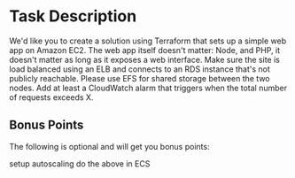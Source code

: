 # Task Description

We'd like you to create a solution using Terraform that sets up a simple web app on Amazon EC2. The web app itself doesn't matter: Node, and PHP, it doesn't matter as long as it exposes a web interface.
Make sure the site is load balanced using an ELB and connects to an RDS instance that's not publicly reachable.
Please use EFS for shared storage between the two nodes. Add at least a CloudWatch alarm that triggers when the total number of requests exceeds X.

## Bonus Points

The following is optional and will get you bonus points:

setup autoscaling
do the above in ECS